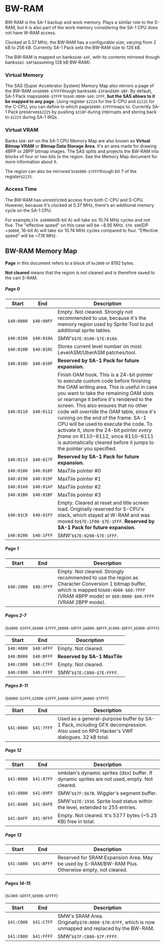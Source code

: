 BW-RAM
======

BW-RAM is the SA-1 backup and work memory. Plays a similar role to the S-RAM, but it is also part of the work memory considering the SA-1 CPU does not have W-RAM access.

Clocked at 5.37 MHz, the BW-RAM has a configurable size, varying from 2 kB to 256 kB. Currently SA-1 Pack sets the BW-RAM size to 128 kB.

The BW-RAM is mapped on banks`$40-$4F`, with its contents mirrored though banks`$42-$4F`(assuming 128 kB BW-RAM).

### Virtual Memory

The SAS (Super Accelerator System) Memory Map also mirrors a page of the BW-RAM on`$6000-$7FFF`though banks`$00-$3F`and`$80-$BF`. By default, SA-1 Pack maps`$6000-$7FFF` to`$40:0000-$40:1FFF`, **but the SAS allows to it be mapped to any page.** Using register `$2224` for the S-CPU and `$2225` for the C-CPU, you can define to which page`$6000-$7FFF`maps to. Currently SA-1 Pack preserves`$2225` by pushing `$318F` during interrupts and storing back to `$2225` during SA-1 IRQs.

### Virtual VRAM

Banks `$60-$6F` on the SA-1 CPU Memory Map are also known as **Virtual Bitmap VRAM** or **Bitmap Data Storage Area**. It's an area made for drawing 4BPP or 2BPP bitmap images. The SAS splits and projects the BW-RAM into blocks of four or two bits to the region. See the Memory Map document for more information about it.

The region can also be mirrored to`$6000-$7FFF`though bit 7 of the register`$2225`.

### Access Time

The BW-RAM has unrestricted access from both C-CPU and S-CPU. However, because it's clocked at 5.37 MHz, there's an additional memory cycle on the SA-1 CPU.

For example,`STA $400000`(8-bit A) will take six 10.74 MHz cycles and not five. The "effective speed" on this case will be ~8.95 MHz.
`STA $00`(DP =`$6000`, 16-bit A) will take six 10.74 MHz cycles compared to four. "Effective speed" will be ~7.16 MHz.

## BW-RAM Memory Map

**Page** in this document refers to a block of `0x2000` or 8192 bytes.

**Not cleared** means that the region is not cleared and is therefore saved to the cart S-RAM.

##### Page 0
Start     | End      | Description
:--------:|:--------:|-------------
`$40:0000`|`$40:00FF`| Empty. Not cleared. Strongly not recommended to use, because it's the memory region used by Sprite Tool to put additional sprite tables.
`$40:0100`|`$40:010A`| SMW's`$7E:0100-$7E:010A`.
`$40:010B`|`$40:010C`| Stores current level number on most LevelASM/UberASM patches/tool.
`$40:010D`|`$40:010F`| **Reserved by SA-1 Pack for future expansion.**
`$40:0110`|`$40:0112`| Finish OAM hook. This is a 24-bit pointer to execute custom code before finishing the OAM writing area. This is useful in case you want to take the remaining OAM slots or rearrange it before it's rendered to the screen. This also ensures that no other code will override the OAM table, since it's running on the end of the frame. SA-1 CPU will be used to execute the code. To activate it, store the 24-bit pointer *every frame* on $6110-$6112, since $6110-$6111 is automatically cleared before it jumps to the pointer you specified.
`$40:0113`|`$40:017F`| **Reserved by SA-1 Pack for future expansion.**
`$40:0180`|`$40:018F`| MaxTile pointer #0
`$40:0190`|`$40:019F`| MaxTile pointer #1
`$40:01A0`|`$40:01AF`| MaxTile pointer #2
`$40:01B0`|`$40:01BF`| MaxTile pointer #3
`$40:01C0`|`$40:01FF`| Empty. Cleared at reset and title screen load. Originally reserved for S-CPU's stack, which stayed at W-RAM and was moved to`$7E:1F00-$7E:1FFF`. **Reserved by SA-1 Pack for future expansion.**
`$40:0200`|`$40:1FFF`| SMW's`$7E:0200-$7E:1FFF`.

##### Page 1
Start     | End      | Description
:--------:|:--------:|-------------
`$40:2000`|`$40:3FFF`| Empty. Not cleared. Strongly recommended to use the region as Character Conversion 1 bitmap buffer, which is mapped to`$60:4000-$60:7FFF` (VRAM 4BPP mode) or `$60:8000-$60:FFFF` (VRAM 2BPP mode).
##### Pages 2-7
(`$4000-$5FFF`,`$6000-$7FFF`,`$8000-$9FFF`,`$A000-$BFFF`,`$C000-$DFFF`,`$E000-$FFFF`)

Start     | End      | Description
:--------:|:--------:|-------------
`$40:4000`|`$40:AFFF`| Empty. Not cleared.
`$40:B000`|`$40:BFFF`| **Reserved by SA-1 MaxTile**
`$40:C000`|`$40:C7FF`| Empty. Not cleared.
`$40:C800`|`$40:FFFF`| SMW's`$7E:C800-$7E:FFFF`.

##### Pages 8-11
(`$0000-$1FFF`,`$2000-$3FFF`,`$4000-$5FFF`,`$6000-$7FFF`)

Start     | End      | Description
:--------:|:--------:|-------------
`$41:0000`|`$41:7FFF`| Used as a general-purpose buffer by SA-1 Pack, including GFX decompression. Also used on RPG Hacker's VWF dialogues. 32 kB total.

##### Page 12

Start     | End      | Description
:--------:|:--------:|-------------
`$41:8000`|`$41:87FF`| smkdan's dynamic sprites (dsx) buffer. If dynamic sprites are not used, empty. Not cleared.
`$41:8800`|`$41:89FF`| SMW's`$7F:9A7B`. Wiggler's segment buffer.
`$41:8A00`|`$41:8AFE`| SMW's`$7E:1938`. Sprite load status within the level, extended to 255 entries.
`$41:8AFF`|`$41:9FFF`| Empty. Not cleared. It's 5377 bytes (~5.25 KB) free in total.

##### Page 13
Start     | End      | Description
:--------:|:--------:|-------------
`$41:A000`|`$41:BFFF`| Reserved for SRAM Expansion Area. May be used by S-RAM/BW-RAM Plus. Otherwise empty, not cleared.

##### Pages 14-15
(`$C000-$DFFF`,`$E000-$FFFF`)

Start     | End      | Description
:--------:|:--------:|-------------
`$41:C000`|`$41:C7FF`| SMW's SRAM Area. Originally`$70:0000-$70:07FF`, which is now unmapped and replaced by the BW-RAM.
`$41:C800`|`$41:FFFF`| SMW's`$7F:C800-$7F:FFFF`.
